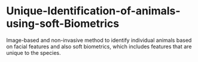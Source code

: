 # Unique-Identification-of-animals-using-soft-Biometrics
Image-based and non-invasive method to identify individual animals based on facial features and also soft biometrics, which includes features that are unique to the species.
